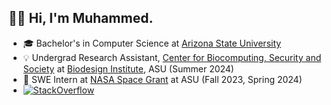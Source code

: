## 👋🏻 Hi, I'm Muhammed.

- 🎓 Bachelor's in Computer Science at [Arizona State University](https://www.asu.edu)
- 💡 Undergrad Research Assistant, [Center for Biocomputing, Security and Society](https://biodesign.asu.edu/biocomputing-security-and-society/) at [Biodesign Institute](https://biodesign.asu.edu/), ASU (Summer 2024)
- 🚀 SWE Intern at [NASA Space Grant](https://nasa.asu.edu/node?destination=node) at ASU (Fall 2023, Spring 2024)
- <a href="https://stackoverflow.com/users/18450064/muhammed-t" target="_blank"> <img alt="StackOverflow" src="https://stackoverflow-badge.vercel.app/?userID=18450064" /> </a>
